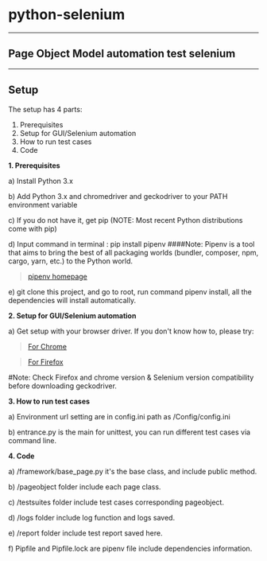 # python-selenium


--------
Page Object Model automation test selenium
--------


------
Setup 
------

The setup has 4 parts:

1. Prerequisites 
2. Setup for GUI/Selenium automation
3. How to run test cases
4. Code


__1. Prerequisites__

a) Install Python 3.x

b) Add Python 3.x and chromedriver and geckodriver to your PATH environment variable

c) If you do not have it, get pip (NOTE: Most recent Python distributions come with pip)

d) Input command in terminal : pip install pipenv 
####Note: Pipenv is a tool that aims to bring the best of all packaging worlds (bundler, composer, npm, cargo, yarn, etc.) to the Python world.
   > [pipenv homepage](https://github.com/pypa/pipenv)

e) git clone this project, and go to root, run command pipenv install, all the dependencies will install automatically. 


__2. Setup for GUI/Selenium automation__
 

a) Get setup with your browser driver. If you don't know how to, please try:

   > [For Chrome](https://sites.google.com/a/chromium.org/chromedriver/getting-started)

   > [For Firefox]( https://developer.mozilla.org/en-US/docs/Mozilla/QA/Marionette/WebDriver)
   	
#Note: Check Firefox and chrome version & Selenium version compatibility before downloading geckodriver.

__3. How to run test cases__

a) Environment url setting are in config.ini
path as /Config/config.ini

b) entrance.py is the main for unittest, you can run different test cases via command line.


__4. Code__

a) /framework/base_page.py it's the base class, and include public method.

b) /pageobject folder include each page class.

c) /testsuites folder include test cases corresponding pageobject.

d) /logs folder include log function and logs saved.

e) /report folder include test report saved here.

f) Pipfile and Pipfile.lock are pipenv file include dependencies information.